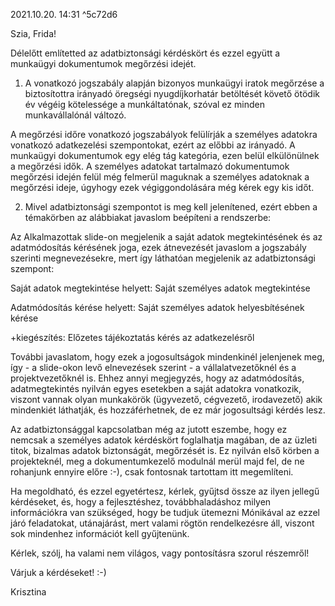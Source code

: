 2021.10.20. 14:31 ^5c72d6

Szia, Frida!

Délelőtt említetted az adatbiztonsági kérdéskört és ezzel együtt a munkaügyi dokumentumok megőrzési idejét.

1. A vonatkozó jogszabály alapján bizonyos munkaügyi iratok megőrzése a biztosítottra irányadó öregségi nyugdíjkorhatár betöltését követő ötödik év végéig kötelessége a munkáltatónak, szóval ez minden munkavállalónál változó.

A megőrzési időre vonatkozó jogszabályok felülírják a személyes adatokra vonatkozó adatkezelési szempontokat, ezért az előbbi az irányadó. A munkaügyi dokumentumok egy elég tág kategória, ezen belül elkülönülnek a megőrzési idők. A személyes adatokat tartalmazó dokumentumok megőrzési idején felül még felmerül maguknak a személyes adatoknak a megőrzési ideje, úgyhogy ezek végiggondolására még kérek egy kis időt.

2. Mivel adatbiztonsági szempontot is meg kell jelenítened, ezért ebben a témakörben az alábbiakat javaslom beépíteni a rendszerbe:

Az Alkalmazottak slide-on megjelenik a saját adatok megtekintésének és az adatmódosítás kérésének joga, ezek átnevezését javaslom a jogszabály szerinti megnevezésekre, mert így láthatóan megjelenik az adatbiztonsági szempont:  

Saját adatok megtekintése helyett: Saját személyes adatok megtekintése  

Adatmódosítás kérése helyett: Saját személyes adatok helyesbítésének kérése

+kiegészítés: Előzetes tájékoztatás kérés az adatkezelésről  

További javaslatom, hogy ezek a jogosultságok mindenkinél jelenjenek meg, így - a slide-okon levő elnevezések szerint - a vállalatvezetőknél és a projektvezetőknél is. Ehhez annyi megjegyzés, hogy az adatmódosítás, adatmegtekintés nyilván egyes esetekben a saját adatokra vonatkozik, viszont vannak olyan munkakörök (ügyvezető, cégvezető, irodavezető) akik mindenkiét láthatják, és hozzáférhetnek, de ez már jogosultsági kérdés lesz.  

Az adatbiztonsággal kapcsolatban még az jutott eszembe, hogy ez nemcsak a személyes adatok kérdéskört foglalhatja magában, de az üzleti titok, bizalmas adatok biztonságát, megőrzését is. Ez nyilván első körben a projekteknél, meg a dokumentumkezelő modulnál merül majd fel, de ne rohanjunk ennyire előre :-), csak fontosnak tartottam itt megemlíteni.  

Ha megoldható, és ezzel egyetértesz, kérlek, gyűjtsd össze az ilyen jellegű kérdéseket, és, hogy a fejlesztéshez, továbbhaladáshoz milyen információkra van szükséged, hogy be tudjuk ütemezni Mónikával az ezzel járó feladatokat, utánajárást, mert valami rögtön rendelkezésre áll, viszont sok mindenhez információt kell gyűjtenünk.

Kérlek, szólj, ha valami nem világos, vagy pontosításra szorul részemről!  

Várjuk a kérdéseket! :-)

Krisztina